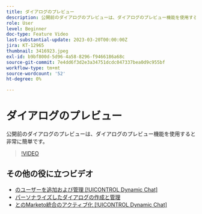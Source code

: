 ```yaml
---
title: ダイアログのプレビュー
description: 公開前のダイアログのプレビューは、ダイアログのプレビュー機能を使用すると非常に簡単です。
role: User
level: Beginner
doc-type: Feature Video
last-substantial-update: 2023-03-20T00:00:00Z
jira: KT-12965
thumbnail: 3416923.jpeg
exl-id: b9bf800d-5d96-4a58-8296-f9466186a68c
source-git-commit: 7e4dd6f3d2e3a34751dcdc047337bea0d9c955bf
workflow-type: tm+mt
source-wordcount: '52'
ht-degree: 0%

---
```


# ダイアログのプレビュー

公開前のダイアログのプレビューは、ダイアログのプレビュー機能を使用すると非常に簡単です。

>[!VIDEO](https://video.tv.adobe.com/v/3416923/?quality=12&learn=on)

## その他の役に立つビデオ

* [のユーザーを追加および管理 [!UICONTROL Dynamic Chat] ](user-management.md)
* [パーソナライズしたダイアログの作成と管理](dialogue-management.md)
* [とのMarketo統合のアクティブ化 [!UICONTROL Dynamic Chat] ](marketo-integration.md)
